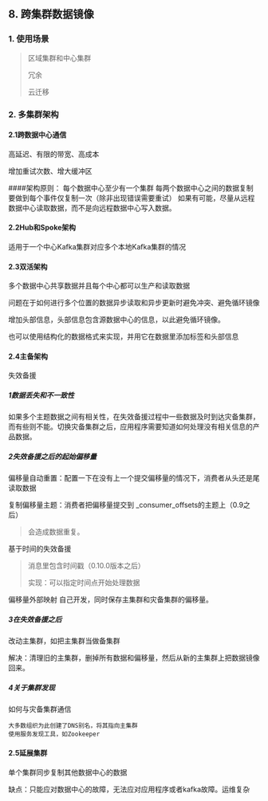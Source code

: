 
## 8. 跨集群数据镜像
### 1. 使用场景
>区域集群和中心集群
>
>冗余
>
>云迁移

### 2. 多集群架构
#### 2.1跨数据中心通信
高延迟、有限的带宽、高成本

增加重试次数、增大缓冲区

####架构原则：
	每个数据中心至少有一个集群
	每两个数据中心之间的数据复制要做到每个事件仅复制一次（除非出现错误需要重试）
	如果有可能，尽量从远程数据中心读取数据，而不是向远程数据中心写入数据。
#### 2.2Hub和Spoke架构
适用于一个中心Kafka集群对应多个本地Kafka集群的情况

#### 2.3双活架构
多个数据中心共享数据并且每个中心都可以生产和读取数据

问题在于如何进行多个位置的数据异步读取和异步更新时避免冲突、避免循环镜像

增加头部信息，头部信息包含源数据中心的信息，以此避免循环镜像。

也可以使用结构化的数据格式来实现，并用它在数据里添加标签和头部信息

#### 2.4主备架构
失效备援
##### 1数据丢失和不一致性
如果多个主题数据之间有相关性，在失效备援过程中一些数据及时到达灾备集群，而有些则不能。切换灾备集群之后，应用程序需要知道如何处理没有相关信息的产品数据。
##### 2失效备援之后的起始偏移量
偏移量自动重置：配置一下在没有上一个提交偏移量的情况下，消费者从头还是尾读取数据

复制偏移量主题：消费者把偏移量提交到 _consumer_offsets的主题上（0.9之后）
>会造成数据重复。

基于时间的失效备援
>消息里包含时间戳（0.10.0版本之后）
>
>实现：可以指定时间点开始处理数据

偏移量外部映射
自己开发，同时保存主集群和灾备集群的偏移量。

##### 3在失效备援之后
改动主集群，如把主集群当做备集群

解决：清理旧的主集群，删掉所有数据和偏移量，然后从新的主集群上把数据镜像回来。
##### 4关于集群发现
如何与灾备集群通信

	大多数组织为此创建了DNS别名，将其指向主集群
	使用服务发现工具，如Zookeeper


#### 2.5延展集群
单个集群同步复制其他数据中心的数据

缺点：只能应对数据中心的故障，无法应对应用程序或者kafka故障。运维复杂
